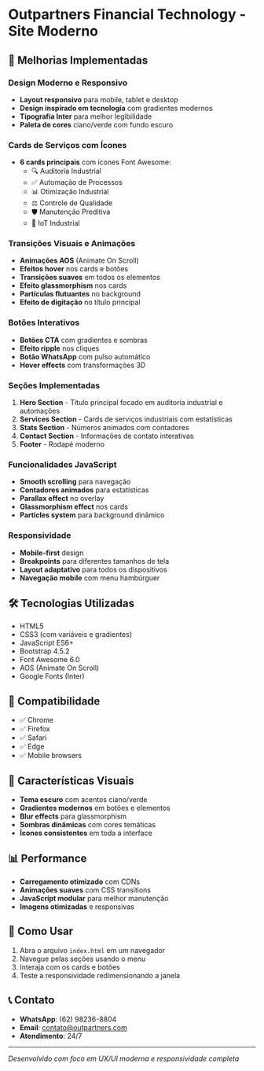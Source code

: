 # Outpartners Financial Technology - Site Moderno

## 🚀 Melhorias Implementadas

### Design Moderno e Responsivo
- **Layout responsivo** para mobile, tablet e desktop
- **Design inspirado em tecnologia** com gradientes modernos
- **Tipografia Inter** para melhor legibilidade
- **Paleta de cores** ciano/verde com fundo escuro

### Cards de Serviços com Ícones
- **6 cards principais** com ícones Font Awesome:
  - 🔍 Auditoria Industrial
  - ✅ Automação de Processos  
  - 📊 Otimização Industrial
  - ⚖️ Controle de Qualidade
  - 🛡️ Manutenção Preditiva
  - 🤖 IoT Industrial

### Transições Visuais e Animações
- **Animações AOS** (Animate On Scroll)
- **Efeitos hover** nos cards e botões
- **Transições suaves** em todos os elementos
- **Efeito glassmorphism** nos cards
- **Partículas flutuantes** no background
- **Efeito de digitação** no título principal

### Botões Interativos
- **Botões CTA** com gradientes e sombras
- **Efeito ripple** nos cliques
- **Botão WhatsApp** com pulso automático
- **Hover effects** com transformações 3D

### Seções Implementadas
1. **Hero Section** - Título principal focado em auditoria industrial e automações
2. **Services Section** - Cards de serviços industriais com estatísticas
3. **Stats Section** - Números animados com contadores
4. **Contact Section** - Informações de contato interativas
5. **Footer** - Rodapé moderno

### Funcionalidades JavaScript
- **Smooth scrolling** para navegação
- **Contadores animados** para estatísticas
- **Parallax effect** no overlay
- **Glassmorphism effect** nos cards
- **Particles system** para background dinâmico

### Responsividade
- **Mobile-first** design
- **Breakpoints** para diferentes tamanhos de tela
- **Layout adaptativo** para todos os dispositivos
- **Navegação mobile** com menu hambúrguer

## 🛠️ Tecnologias Utilizadas
- HTML5
- CSS3 (com variáveis e gradientes)
- JavaScript ES6+
- Bootstrap 4.5.2
- Font Awesome 6.0
- AOS (Animate On Scroll)
- Google Fonts (Inter)

## 📱 Compatibilidade
- ✅ Chrome
- ✅ Firefox
- ✅ Safari
- ✅ Edge
- ✅ Mobile browsers

## 🎨 Características Visuais
- **Tema escuro** com acentos ciano/verde
- **Gradientes modernos** em botões e elementos
- **Blur effects** para glassmorphism
- **Sombras dinâmicas** com cores temáticas
- **Ícones consistentes** em toda a interface

## 📊 Performance
- **Carregamento otimizado** com CDNs
- **Animações suaves** com CSS transitions
- **JavaScript modular** para melhor manutenção
- **Imagens otimizadas** e responsivas

## 🔧 Como Usar
1. Abra o arquivo `index.html` em um navegador
2. Navegue pelas seções usando o menu
3. Interaja com os cards e botões
4. Teste a responsividade redimensionando a janela

## 📞 Contato
- **WhatsApp**: (62) 98236-8804
- **Email**: contato@outpartners.com
- **Atendimento**: 24/7

---

*Desenvolvido com foco em UX/UI moderna e responsividade completa* 